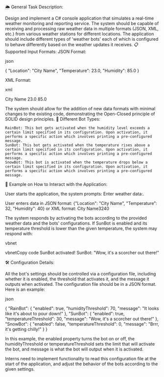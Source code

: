 🌦️ General Task Description:

Design and implement a C# console application that simulates a real-time weather monitoring and reporting service. The system should be capable of receiving and processing raw weather data in multiple formats (JSON, XML, etc.) from various weather stations for different locations. The application should include different types of 'weather bots' each of which is configured to behave differently based on the weather updates it receives.
📋 Supported Input Formats:
JSON Format:

json

{
  "Location": "City Name",
  "Temperature": 23.0,
  "Humidity": 85.0
}

XML Format:

xml

<WeatherData>
  <Location>City Name</Location>
  <Temperature>23.0</Temperature>
  <Humidity>85.0</Humidity>
</WeatherData>

The system should allow for the addition of new data formats with minimal changes to the existing code, demonstrating the Open-Closed principle of SOLID design principles.
🤖 Different Bot Types:

    RainBot: This bot gets activated when the humidity level exceeds a certain limit specified in its configuration. Upon activation, it performs a specific action which involves printing a pre-configured message.
    SunBot: This bot gets activated when the temperature rises above a certain limit specified in its configuration. Upon activation, it performs a specific action which involves printing a pre-configured message.
    SnowBot: This bot is activated when the temperature drops below a certain limit specified in its configuration. Upon activation, it performs a specific action which involves printing a pre-configured message.

🔄 Example on How to Interact with the Application:

User starts the application, the system prompts: Enter weather data:.

User enters data in JSON format: {"Location": "City Name", "Temperature": 32, "Humidity": 40} or XML format: <WeatherData><Location>City Name</Location><Temperature>32</Temperature><Humidity>40</Humidity></WeatherData>

The system responds by activating the bots according to the provided weather data and the bots' configurations. If SunBot is enabled and its temperature threshold is lower than the given temperature, the system may respond with:

vbnet

vbnetCopy code
SunBot activated!
SunBot: "Wow, it's a scorcher out there!"

🛠️ Configuration Details:

All the bot's settings should be controlled via a configuration file, including whether it is enabled, the threshold that activates it, and the message it outputs when activated. The configuration file should be in a JSON format. Here is an example:

json

{
  "RainBot": {
    "enabled": true,
    "humidityThreshold": 70,
    "message": "It looks like it's about to pour down!"
  },
  "SunBot": {
    "enabled": true,
    "temperatureThreshold": 30,
    "message": "Wow, it's a scorcher out there!"
  },
  "SnowBot": {
    "enabled": false,
    "temperatureThreshold": 0,
    "message": "Brrr, it's getting chilly!"
  }
}

In this example, the enabled property turns the bot on or off, the humidityThreshold or temperatureThreshold sets the limit that will activate the bot, and message is what the bot will output when it is activated.

Interns need to implement functionality to read this configuration file at the start of the application, and adjust the behavior of the bots according to the given settings.
